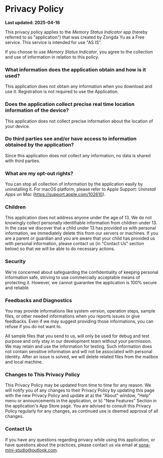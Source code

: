 # Privacy Policy

**Last updated: 2025-04-16**

This privacy policy applies to the *Memory Status Indicator* app (hereby referred to as "application") that was created by Zongda Yu as a Free service. This service is intended for use "AS IS".

If you choose to use *Memory Status Indicator*, you agree to the collection and use of information in relation to this policy.

### What information does the application obtain and how is it used?

This application does not obtain any information when you download and use it. Registration is not required to use the Application.

### Does the application collect precise real time location information of the device?

This application does not collect precise information about the location of your device.

### Do third parties see and/or have access to information obtained by the application?

Since this application does not collect any information, no data is shared with third parties.

### What are my opt-out rights?

You can stop all collection of information by the application easily by uninstalling it. For macOS platform, please refer to Apple Support: *Uninstall Apps on Mac* (https://support.apple.com/102610).

### Children

This application does not address anyone under the age of 13. We do not knowingly collect personally identifiable information from children under 13. In the case we discover that a child under 13 has provided us with personal information, we immediately delete this from our servers or machines. If you are a parent or guardian and you are aware that your child has provided us with personal information, please contact us (in "Contact Us" section below) so that we will be able to do necessary actions.

### Security

We're concerned about safeguarding the confidentiality of keeping personal information safe, striving to use commercially acceptable means of protecting it. However, we cannot guarantee the application is 100% secure and reliable.

### Feedbacks and Diagnostics

You may provide informations like system version, operation steps, sample files, or other needed informations when you reports issues or give feedbacks. Even if we may suggest providing those informations, you can refuse if you do not want to.

All sample files that you send to us, will only be used for debug and test purpose and only stay in our development team without your permission. We may retain and use the information for testing. Such information does not contain sensitive information and will not be associated with personal identity. After an issue is solved, we will delete related files from the mailbox and local machine.

### Changes to This Privacy Policy

This Privacy Policy may be updated from time to time for any reason. We will notify you of any changes to their Privacy Policy by updating this page with the new Privacy Policy and update at a) the "About" window, "Help" menu or announcements in the application, or b) "New Features" Section in the application's App Store page. You are advised to consult this Privacy Policy regularly for any changes, as continued use is deemed approval of all changes.

### Contact Us

If you have any questions regarding privacy while using this application, or have questions about the practices, please contact us via email at sona-mini-studio@outlook.com.

